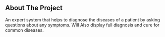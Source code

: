## About The Project

An expert system that helps to diagnose the diseases of a patient by asking questions
about any symptoms. Will Also display full diagnosis and cure for common diseases.


